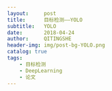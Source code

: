 ```yaml
---
layout:     post
title:      目标检测——YOLO
subtitle:   YOLO
date:       2018-04-24
author:     QITINGSHE
header-img: img/post-bg-YOLO.png
catalog: true
tags:
    - 目标检测
    - DeepLearning
    - 论文
---
```


